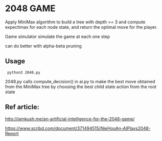 # 2048 GAME

Apply MiniMax algorithm to build a tree with depth == 3 and compute expectimax for each node state, 
and return the optimal move for the player. 

Game simulator simulate the game at each one step

can do better with alpha-beta pruning

## Usage
  
```
 python3 2048.py
```

 2048.py calls compute_decision() in ai.py to make the best move obtained from the MiniMax tree
 by choosing the best child state action from the root state
 
## Ref article:
http://iamkush.me/an-artificial-intelligence-for-the-2048-game/

https://www.scribd.com/document/371494515/NieHouAn-AIPlays2048-Report


